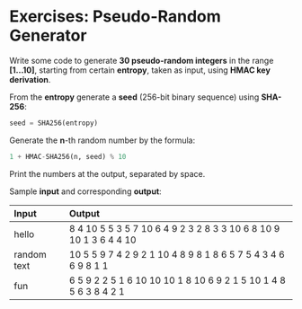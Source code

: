 # Exercises: Pseudo-Random Generator

Write some code to generate **30 pseudo-random integers** in the range **\[1...10\]**, starting from certain **entropy**, taken as input, using **HMAC key derivation**.

From the **entropy** generate a **seed** \(256-bit binary sequence\) using **SHA-256**:

```python
seed = SHA256(entropy)
```

Generate the **n**-th random number by the formula:

```python
1 + HMAC-SHA256(n, seed) % 10
```

Print the numbers at the output, separated by space.

Sample **input** and corresponding **output**:

| **Input** | **Output** |
| :--- | :--- |
| hello | 8 4 10 5 5 3 5 7 10 6 4 9 2 3 2 8 3 3 10 6 8 10 9 10 1 3 6 4 4 10 |
| random text | 10 5 5 9 7 4 2 9 2 1 10 4 8 9 8 1 8 6 5 7 5 4 3 4 6 6 9 8 1 1 |
| fun | 6 5 9 2 2 5 1 6 10 10 10 1 8 10 6 9 2 1 5 10 1 4 8 5 6 3 8 4 2 1 |

